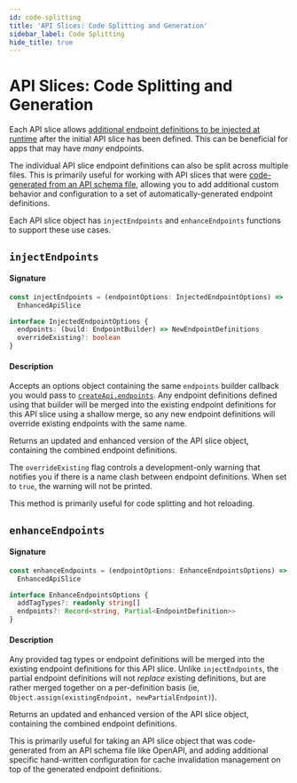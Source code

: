 ```yaml
---
id: code-splitting
title: 'API Slices: Code Splitting and Generation'
sidebar_label: Code Splitting
hide_title: true
---
```


# API Slices: Code Splitting and Generation

Each API slice allows [additional endpoint definitions to be injected at runtime](../../../usage/rtk-query/code-splitting.mdx) after the initial API slice has been defined. This can be beneficial for apps that may have _many_ endpoints.

The individual API slice endpoint definitions can also be split across multiple files. This is primarily useful for working with API slices that were [code-generated from an API schema file](../../../usage/rtk-query/code-generation.mdx), allowing you to add additional custom behavior and configuration to a set of automatically-generated endpoint definitions.

Each API slice object has `injectEndpoints` and `enhanceEndpoints` functions to support these use cases.

## `injectEndpoints`

#### Signature

```ts
const injectEndpoints = (endpointOptions: InjectedEndpointOptions) =>
  EnhancedApiSlice

interface InjectedEndpointOptions {
  endpoints: (build: EndpointBuilder) => NewEndpointDefinitions
  overrideExisting?: boolean
}
```

#### Description

Accepts an options object containing the same `endpoints` builder callback you would pass to [`createApi.endpoints`](../createApi.mdx#endpoints). Any endpoint definitions defined using that builder will be merged into the existing endpoint definitions for this API slice using a shallow merge, so any new endpoint definitions will override existing endpoints with the same name.

Returns an updated and enhanced version of the API slice object, containing the combined endpoint definitions.

The `overrideExisting` flag controls a development-only warning that notifies you if there is a name clash between endpoint definitions. When set to `true`, the warning will not be printed.

This method is primarily useful for code splitting and hot reloading.

## `enhanceEndpoints`

#### Signature

```ts
const enhanceEndpoints = (endpointOptions: EnhanceEndpointsOptions) =>
  EnhancedApiSlice

interface EnhanceEndpointsOptions {
  addTagTypes?: readonly string[]
  endpoints?: Record<string, Partial<EndpointDefinition>>
}
```

#### Description

Any provided tag types or endpoint definitions will be merged into the existing endpoint definitions for this API slice. Unlike `injectEndpoints`, the partial endpoint definitions will not _replace_ existing definitions, but are rather merged together on a per-definition basis (ie, `Object.assign(existingEndpoint, newPartialEndpoint)`).

Returns an updated and enhanced version of the API slice object, containing the combined endpoint definitions.

This is primarily useful for taking an API slice object that was code-generated from an API schema file like OpenAPI, and adding additional specific hand-written configuration for cache invalidation management on top of the generated endpoint definitions.
